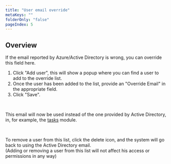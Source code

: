 ```yaml
---
title: "User email override"
metaKeys: ""
folderOnly: "false"
pageIndex: 5
---
```

## Overview

If the email reported by Azure/Active Directory is wrong, you can override this field here.

1. Click "Add user", this will show a popup where you can find a user to add to the override list.
2. Once the user has been added to the list, provide an "Override Email" in the appropriate field.
3. Click "Save".

<br/>

This email will now be used instead of the one provided by Active Directory, in, for example, the [tasks](../../process-and-tasks/tasks.md) module.

<br/>

To remove a user from this list, click the delete icon, and the system will go back to using the Active Directory email. 
<br/>
(Adding or removing a user from this list will not affect his access or permissions in any way)
